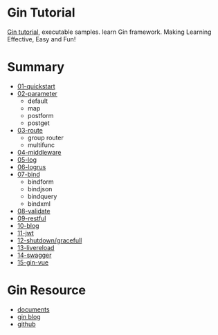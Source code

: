 # Gin Tutorial
[Gin tutorial](https://github.com/jiujuan/gin-tutorial), executable samples. learn Gin framework. Making Learning Effective, Easy and Fun!

# Summary
- [01-quickstart](https://github.com/jiujuan/gin-tutorial/blob/master/01quickstart/main.go)
- [02-parameter](https://github.com/jiujuan/gin-tutorial/tree/master/02parameter)
  - default
  - map
  - postform
  - postget
- [03-route](https://github.com/jiujuan/gin-tutorial/tree/master/03route)
  - group router
  - multifunc
- [04-middleware](https://github.com/jiujuan/gin-tutorial/tree/master/04middleware)
- [05-log](https://github.com/jiujuan/gin-tutorial/tree/master/05log)
- [06-logrus](https://github.com/jiujuan/gin-tutorial/tree/master/06logrus)
- [07-bind](https://github.com/jiujuan/gin-tutorial/tree/master/07bind)
  - bindform
  - bindjson
  - bindquery
  - bindxml
- [08-validate](https://github.com/jiujuan/gin-tutorial/tree/master/08validate)
- [09-restful](https://github.com/jiujuan/gin-tutorial/tree/master/09gin-gorm-restful)
- [10-blog](https://github.com/jiujuan/gin-tutorial/tree/master/10gin-blog)
- [11-jwt](https://github.com/jiujuan/gin-tutorial/tree/master/11gin-jwt/demo1)
- [12-shutdown/gracefull](https://github.com/jiujuan/gin-tutorial/tree/master/12shutdown/gracefull)
- [13-livereload](https://github.com/jiujuan/gin-tutorial/tree/master/13livereload)
- [14-swagger](https://github.com/jiujuan/gin-tutorial/tree/master/14swagger)
- [15-gin-vue](https://github.com/jiujuan/gin-tutorial/tree/master/14gin-vue)
# Gin Resource
- [documents](https://gin-gonic.com/docs/)
- [gin blog](https://gin-gonic.com/blog/)
- [github](https://github.com/gin-gonic)
